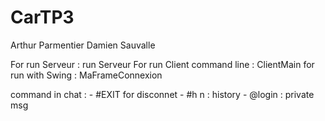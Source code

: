 # CarTP3
 Arthur Parmentier
 Damien Sauvalle
 
 For run Serveur : run Serveur
 For run Client command line : ClientMain
 for run with Swing : MaFrameConnexion
 
 command in chat : 
    - #EXIT for disconnet
    -  #h n : history
    - @login : private msg